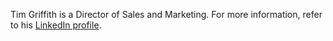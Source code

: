 Tim Griffith is a Director of Sales and Marketing. For more information,
refer to his [LinkedIn profile](https://www.linkedin.com/in/timothy-griffith-8b7a0923/).